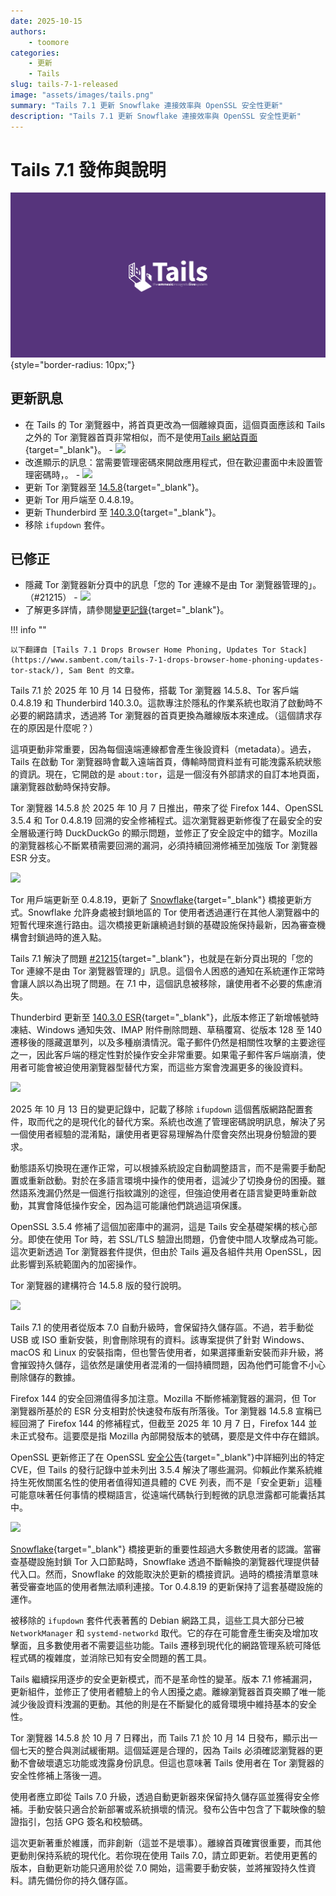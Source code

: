 ```yaml
---
date: 2025-10-15
authors:
    - toomore
categories:
    - 更新
    - Tails
slug: tails-7-1-released
image: "assets/images/tails.png"
summary: "Tails 7.1 更新 Snowflake 連接效率與 OpenSSL 安全性更新"
description: "Tails 7.1 更新 Snowflake 連接效率與 OpenSSL 安全性更新"
---
```


# Tails 7.1 發佈與說明

![Tails](./assets/images/tails.png){style="border-radius: 10px;"}

## 更新訊息

- 在 Tails 的 Tor 瀏覽器中，將首頁更改為一個離線頁面，這個頁面應該和 Tails 之外的 Tor 瀏覽器首頁非常相似，而不是使用[Tails 網站頁面](https://tails.net/home/){target="_blank"}。
      - ![](https://tails.net/news/version_7.1/about_tor.png)
- 改進顯示的訊息：當需要管理密碼來開啟應用程式，但在歡迎畫面中未設置管理密碼時，。
      - ![](https://tails.net/news/version_7.1/authentication_required.png)
- 更新 Tor 瀏覽器至 [14.5.8](https://blog.torproject.org/new-release-tor-browser-1458){target="_blank"}。
- 更新 Tor 用戶端至 0.4.8.19。
- 更新 Thunderbird 至 [140.3.0](https://www.thunderbird.net/en-US/thunderbird/140.3.0esr/releasenotes/){target="_blank"}。
- 移除 `ifupdown` 套件。

<!-- more -->

## 已修正

- 隱藏 Tor 瀏覽器新分頁中的訊息「您的 Tor 連線不是由 Tor 瀏覽器管理的」。（#21215）
      - ![](https://tails.net/news/version_7.1/not_managed.png)
- 了解更多詳情，請參閱[變更記錄](https://gitlab.tails.boum.org/tails/tails/-/blob/master/debian/changelog){target="_blank"}。

!!! info ""

    以下翻譯自 [Tails 7.1 Drops Browser Home Phoning, Updates Tor Stack](https://www.sambent.com/tails-7-1-drops-browser-home-phoning-updates-tor-stack/), Sam Bent 的文章。

Tails 7.1 於 2025 年 10 月 14 日發佈，搭載 Tor 瀏覽器 14.5.8、Tor 客戶端 0.4.8.19 和 Thunderbird 140.3.0。這款專注於隱私的作業系統也取消了啟動時不必要的網路請求，透過將 Tor 瀏覽器的首頁更換為離線版本來達成。（這個請求存在的原因是什麼呢？）

這項更動非常重要，因為每個遠端連線都會產生後設資料（metadata）。過去，Tails 在啟動 Tor 瀏覽器時會載入遠端首頁，傳輸時間資料並有可能洩露系統狀態的資訊。現在，它開啟的是 `about:tor`，這是一個沒有外部請求的自訂本地頁面，讓瀏覽器啟動時保持安靜。

Tor 瀏覽器 14.5.8 於 2025 年 10 月 7 日推出，帶來了從 Firefox 144、OpenSSL 3.5.4 和 Tor 0.4.8.19 回溯的安全修補程式。這次瀏覽器更新修復了在最安全的安全層級運行時 DuckDuckGo 的顯示問題，並修正了安全設定中的錯字。Mozilla 的瀏覽器核心不斷累積需要回溯的漏洞，必須持續回溯修補至加強版 Tor 瀏覽器 ESR 分支。

![](https://tails.net/news/version_7.1/not_managed.png)

Tor 用戶端更新至 0.4.8.19，更新了 [Snowflake](../../tor-snowflake.md){target="_blank"} 橋接更新方式。Snowflake 允許身處被封鎖地區的 Tor 使用者透過運行在其他人瀏覽器中的短暫代理來進行路由。這次橋接更新讓繞過封鎖的基礎設施保持最新，因為審查機構會封鎖過時的進入點。

Tails 7.1 解決了問題 [#21215](https://gitlab.tails.boum.org/tails/tails/-/issues/21215){target="_blank"}，也就是在新分頁出現的「您的 Tor 連線不是由 Tor 瀏覽器管理的」訊息。這個令人困惑的通知在系統運作正常時會讓人誤以為出現了問題。在 7.1 中，這個訊息被移除，讓使用者不必要的焦慮消失。

Thunderbird 更新至 [140.3.0 ESR](https://www.thunderbird.net/en-US/thunderbird/releases/){target="_blank"}，此版本修正了新增帳號時凍結、Windows 通知失效、IMAP 附件刪除問題、草稿覆寫、從版本 128 至 140 遷移後的隱藏選單列，以及多種崩潰情況。電子郵件仍然是相關性攻擊的主要途徑之一，因此客戶端的穩定性對於操作安全非常重要。如果電子郵件客戶端崩潰，使用者可能會被迫使用瀏覽器型替代方案，而這些方案會洩漏更多的後設資料。

![](https://tails.net/news/version_7.1/authentication_required.png)

2025 年 10 月 13 日的變更記錄中，記載了移除 `ifupdown` 這個舊版網路配置套件，取而代之的是現代化的替代方案。系統也改進了管理密碼說明訊息，解決了另一個使用者經驗的混淆點，讓使用者更容易理解為什麼會突然出現身份驗證的要求。

動態語系切換現在運作正常，可以根據系統設定自動調整語言，而不是需要手動配置或重新啟動。對於在多語言環境中操作的使用者，這減少了切換身份的困擾。雖然語系洩漏仍然是一個進行指紋識別的途徑，但強迫使用者在語言變更時重新啟動，其實會降低操作安全，因為這可能讓他們跳過這項保護。

OpenSSL 3.5.4 修補了這個加密庫中的漏洞，這是 Tails 安全基礎架構的核心部分。即使在使用 Tor 時，若 SSL/TLS 驗證出問題，仍會使中間人攻擊成為可能。這次更新透過 Tor 瀏覽器套件提供，但由於 Tails 遍及各組件共用 OpenSSL，因此影響到系統範圍內的加密操作。

Tor 瀏覽器的建構符合 14.5.8 版的發行說明。

![](https://tails.net/news/version_7.1/about_tor.png)

Tails 7.1 的使用者從版本 7.0 自動升級時，會保留持久儲存區。不過，若手動從 USB 或 ISO 重新安裝，則會刪除現有的資料。該專案提供了針對 Windows、macOS 和 Linux 的安裝指南，但也警告使用者，如果選擇重新安裝而非升級，將會摧毀持久儲存，這依然是讓使用者混淆的一個持續問題，因為他們可能會不小心刪除儲存的數據。

Firefox 144 的安全回溯值得多加注意。Mozilla 不斷修補瀏覽器的漏洞，但 Tor 瀏覽器所基於的 ESR 分支相對於快速發布版有所落後。Tor 瀏覽器 14.5.8 宣稱已經回溯了 Firefox 144 的修補程式，但截至 2025 年 10 月 7 日，Firefox 144 並未正式發布。這要麼是指 Mozilla 內部開發版本的號碼，要麼是文件中存在錯誤。

OpenSSL 更新修正了在 OpenSSL [安全公告](https://www.openssl.org/news/vulnerabilities.html){target="_blank"}中詳細列出的特定 CVE，但 Tails 的發行記錄中並未列出 3.5.4 解決了哪些漏洞。仰賴此作業系統維持生死攸關匿名性的使用者值得知道具體的 CVE 列表，而不是「安全更新」這種可能意味著任何事情的模糊語言，從遠端代碼執行到輕微的訊息泄露都可能囊括其中。

![](https://www.sambent.com/content/images/2025/10/image-95.png)

[Snowflake](../../tor-snowflake.md){target="_blank"} 橋接更新的重要性超過大多數使用者的認識。當審查基礎設施封鎖 Tor 入口節點時，Snowflake 透過不斷輪換的瀏覽器代理提供替代入口。然而，Snowflake 的效能取決於更新的橋接資訊。過時的橋接清單意味著受審查地區的使用者無法順利連接。Tor 0.4.8.19 的更新保持了這套基礎設施的運作。

被移除的 `ifupdown` 套件代表著舊的 Debian 網路工具，這些工具大部分已被 `NetworkManager` 和 `systemd-networkd` 取代。它的存在可能會產生衝突及增加攻擊面，且多數使用者不需要這些功能。Tails 遷移到現代化的網路管理系統可降低程式碼的複雜度，並消除已知有安全問題的舊工具。

Tails 繼續採用逐步的安全更新模式，而不是革命性的變革。版本 7.1 修補漏洞，更新組件，並修正了使用者體驗上的令人困擾之處。離線瀏覽器首頁突顯了唯一能減少後設資料洩漏的更動。其他的則是在不斷變化的威脅環境中維持基本的安全性。

Tor 瀏覽器 14.5.8 於 10 月 7 日釋出，而 Tails 7.1 於 10 月 14 日發布，顯示出一個七天的整合與測試緩衝期。這個延遲是合理的，因為 Tails 必須確認瀏覽器的更動不會破壞遺忘功能或洩露身份訊息。但這也意味著 Tails 使用者在 Tor 瀏覽器的安全性修補上落後一週。

使用者應立即從 Tails 7.0 升級，透過自動更新器來保留持久儲存區並獲得安全修補。手動安裝只適合於新部署或系統損壞的情況。發布公告中包含了下載映像的驗證指引，包括 GPG 簽名和校驗碼。

這次更新著重於維護，而非創新（這並不是壞事）。離線首頁確實很重要，而其他更動則保持系統的現代化。若你現在使用 Tails 7.0，請立即更新。若使用更舊的版本，自動更新功能只適用於從 7.0 開始，這需要手動安裝，並將摧毀持久性資料。請先備份你的持久儲存區。
